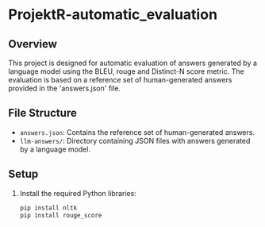 # ProjektR-automatic_evaluation

## Overview

This project is designed for automatic evaluation of answers generated by a language model using the BLEU, rouge and Distinct-N score metric. The evaluation is based on a reference set of human-generated answers provided in the 'answers.json' file.

## File Structure

- `answers.json`: Contains the reference set of human-generated answers.
- `llm-answers/`: Directory containing JSON files with answers generated by a language model.

## Setup

1. Install the required Python libraries:

   ```bash
   pip install nltk
   pip install rouge_score
